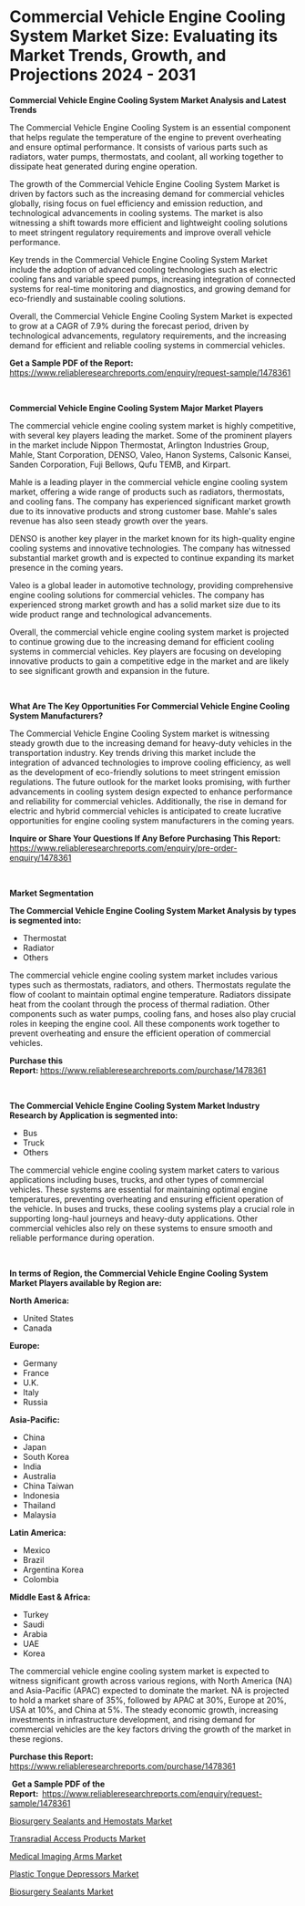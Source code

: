<p><h1>Commercial Vehicle Engine Cooling System Market Size: Evaluating its Market Trends, Growth, and Projections 2024 - 2031</h1></p><p><strong>Commercial Vehicle Engine Cooling System Market Analysis and Latest Trends</strong></p>
<p><p>The Commercial Vehicle Engine Cooling System is an essential component that helps regulate the temperature of the engine to prevent overheating and ensure optimal performance. It consists of various parts such as radiators, water pumps, thermostats, and coolant, all working together to dissipate heat generated during engine operation.</p><p>The growth of the Commercial Vehicle Engine Cooling System Market is driven by factors such as the increasing demand for commercial vehicles globally, rising focus on fuel efficiency and emission reduction, and technological advancements in cooling systems. The market is also witnessing a shift towards more efficient and lightweight cooling solutions to meet stringent regulatory requirements and improve overall vehicle performance.</p><p>Key trends in the Commercial Vehicle Engine Cooling System Market include the adoption of advanced cooling technologies such as electric cooling fans and variable speed pumps, increasing integration of connected systems for real-time monitoring and diagnostics, and growing demand for eco-friendly and sustainable cooling solutions.</p><p>Overall, the Commercial Vehicle Engine Cooling System Market is expected to grow at a CAGR of 7.9% during the forecast period, driven by technological advancements, regulatory requirements, and the increasing demand for efficient and reliable cooling systems in commercial vehicles.</p></p>
<p><strong>Get a Sample PDF of the Report:&nbsp;</strong> <a href="https://www.reliableresearchreports.com/enquiry/request-sample/1478361">https://www.reliableresearchreports.com/enquiry/request-sample/1478361</a></p>
<p>&nbsp;</p>
<p><strong>Commercial Vehicle Engine Cooling System Major Market Players</strong></p>
<p><p>The commercial vehicle engine cooling system market is highly competitive, with several key players leading the market. Some of the prominent players in the market include Nippon Thermostat, Arlington Industries Group, Mahle, Stant Corporation, DENSO, Valeo, Hanon Systems, Calsonic Kansei, Sanden Corporation, Fuji Bellows, Qufu TEMB, and Kirpart.</p><p>Mahle is a leading player in the commercial vehicle engine cooling system market, offering a wide range of products such as radiators, thermostats, and cooling fans. The company has experienced significant market growth due to its innovative products and strong customer base. Mahle's sales revenue has also seen steady growth over the years.</p><p>DENSO is another key player in the market known for its high-quality engine cooling systems and innovative technologies. The company has witnessed substantial market growth and is expected to continue expanding its market presence in the coming years.</p><p>Valeo is a global leader in automotive technology, providing comprehensive engine cooling solutions for commercial vehicles. The company has experienced strong market growth and has a solid market size due to its wide product range and technological advancements.</p><p>Overall, the commercial vehicle engine cooling system market is projected to continue growing due to the increasing demand for efficient cooling systems in commercial vehicles. Key players are focusing on developing innovative products to gain a competitive edge in the market and are likely to see significant growth and expansion in the future.</p></p>
<p>&nbsp;</p>
<p><strong>What Are The Key Opportunities For Commercial Vehicle Engine Cooling System Manufacturers?</strong></p>
<p><p>The Commercial Vehicle Engine Cooling System market is witnessing steady growth due to the increasing demand for heavy-duty vehicles in the transportation industry. Key trends driving this market include the integration of advanced technologies to improve cooling efficiency, as well as the development of eco-friendly solutions to meet stringent emission regulations. The future outlook for the market looks promising, with further advancements in cooling system design expected to enhance performance and reliability for commercial vehicles. Additionally, the rise in demand for electric and hybrid commercial vehicles is anticipated to create lucrative opportunities for engine cooling system manufacturers in the coming years.</p></p>
<p><strong>Inquire or Share Your Questions If Any Before Purchasing This Report:</strong> <a href="https://www.reliableresearchreports.com/enquiry/pre-order-enquiry/1478361">https://www.reliableresearchreports.com/enquiry/pre-order-enquiry/1478361</a></p>
<p>&nbsp;</p>
<p><strong>Market Segmentation</strong></p>
<p><strong>The Commercial Vehicle Engine Cooling System Market Analysis by types is segmented into:</strong></p>
<p><ul><li>Thermostat</li><li>Radiator</li><li>Others</li></ul></p>
<p><p>The commercial vehicle engine cooling system market includes various types such as thermostats, radiators, and others. Thermostats regulate the flow of coolant to maintain optimal engine temperature. Radiators dissipate heat from the coolant through the process of thermal radiation. Other components such as water pumps, cooling fans, and hoses also play crucial roles in keeping the engine cool. All these components work together to prevent overheating and ensure the efficient operation of commercial vehicles.</p></p>
<p><strong>Purchase this Report:&nbsp;</strong><a href="https://www.reliableresearchreports.com/purchase/1478361">https://www.reliableresearchreports.com/purchase/1478361</a></p>
<p>&nbsp;</p>
<p><strong>The Commercial Vehicle Engine Cooling System Market Industry Research by Application is segmented into:</strong></p>
<p><ul><li>Bus</li><li>Truck</li><li>Others</li></ul></p>
<p><p>The commercial vehicle engine cooling system market caters to various applications including buses, trucks, and other types of commercial vehicles. These systems are essential for maintaining optimal engine temperatures, preventing overheating and ensuring efficient operation of the vehicle. In buses and trucks, these cooling systems play a crucial role in supporting long-haul journeys and heavy-duty applications. Other commercial vehicles also rely on these systems to ensure smooth and reliable performance during operation.</p></p>
<p>&nbsp;</p>
<p><strong>In terms of Region, the Commercial Vehicle Engine Cooling System Market Players available by Region are:</strong></p>
<p>
    <p> <strong> North America: </strong>
        <ul>
            <li>United States</li>
            <li>Canada</li>
        </ul>
        </p> 
    <p> <strong> Europe: </strong>
        <ul>
            <li>Germany</li>
            <li>France</li>
            <li>U.K.</li>
            <li>Italy</li>
            <li>Russia</li>
        </ul>
        </p> 
    <p> <strong> Asia-Pacific: </strong>
        <ul>
            <li>China</li>
            <li>Japan</li>
            <li>South Korea</li>
            <li>India</li>
            <li>Australia</li>
            <li>China Taiwan</li>
            <li>Indonesia</li>
            <li>Thailand</li>
            <li>Malaysia</li>
        </ul>
        </p> 
    <p> <strong> Latin America: </strong>
        <ul>
            <li>Mexico</li>
            <li>Brazil</li>
            <li>Argentina Korea</li>
            <li>Colombia</li>
        </ul>
        </p> 
    <p> <strong> Middle East & Africa: </strong>
        <ul>
            <li>Turkey</li>
            <li>Saudi</li>
            <li>Arabia</li>
            <li>UAE</li>
            <li>Korea</li>
        </ul>
    </p>
    </p>
<p><p>The commercial vehicle engine cooling system market is expected to witness significant growth across various regions, with North America (NA) and Asia-Pacific (APAC) expected to dominate the market. NA is projected to hold a market share of 35%, followed by APAC at 30%, Europe at 20%, USA at 10%, and China at 5%. The steady economic growth, increasing investments in infrastructure development, and rising demand for commercial vehicles are the key factors driving the growth of the market in these regions.</p></p>
<p><strong>Purchase this Report: </strong><a href="https://www.reliableresearchreports.com/purchase/1478361">https://www.reliableresearchreports.com/purchase/1478361</a></p>
<p>&nbsp;<strong>Get a Sample PDF of the Report:&nbsp;&nbsp;</strong><a href="https://www.reliableresearchreports.com/enquiry/request-sample/1478361">https://www.reliableresearchreports.com/enquiry/request-sample/1478361</a></p>
<p><strong></strong></p>
<p><p><a href="https://medium.com/@jeromekling1967/analyzing-biosurgery-sealants-and-hemostats-market-global-industry-perspective-and-forecast-2024-e5c3cadc455e">Biosurgery Sealants and Hemostats Market</a></p><p><a href="https://medium.com/@jeromekling1967/transradial-access-products-market-comprehensive-assessment-by-type-application-and-geography-722f4e5a99be">Transradial Access Products Market</a></p><p><a href="https://medium.com/@jeromekling1967/medical-imaging-arms-market-research-report-its-history-and-forecast-2024-to-2031-ea2ef7f01ea7">Medical Imaging Arms Market</a></p><p><a href="https://medium.com/@jeromekling1967/plastic-tongue-depressors-market-analysis-and-sze-forecasted-for-period-from-2024-to-2031-f7b8e597e066">Plastic Tongue Depressors Market</a></p><p><a href="https://medium.com/@jeromekling1967/biosurgery-sealants-market-trends-forecast-and-competitive-analysis-to-2031-47984b8a6067">Biosurgery Sealants Market</a></p></p>